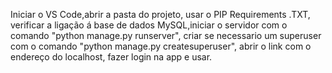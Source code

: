 Iniciar o VS Code,abrir a pasta do projeto, usar o PIP Requirements .TXT, verificar a ligação á base de dados MySQL,iniciar o servidor com o comando "python manage.py runserver", 
 criar se necessario um superuser com o comando "python manage.py createsuperuser",  abrir o link com o endereço do localhost, fazer login na app e usar.
